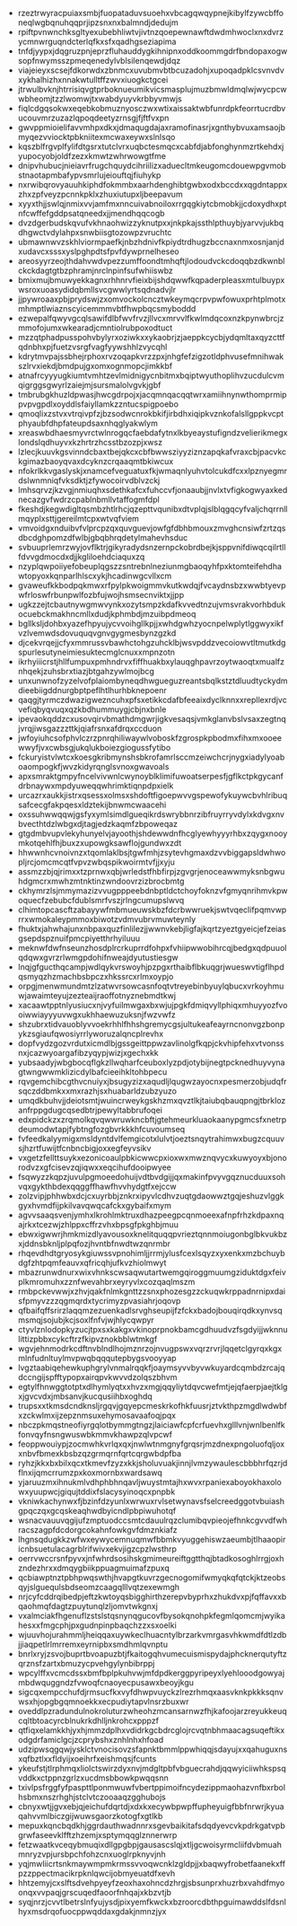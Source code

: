 * rzeztrwyracpuiaxsmbjfuopataduvsuoehxvbcagqwqypnejkibylfzywcbffoneqlwgbqnuhqqprjipzsnxnxbalmndjdedujm
* rpiftpvnwnchksgltyexubebhliwtvjivtnzqoepewnawftdwdmhwoclxnxdvrzycmnwrguqndcterlqfkxsfxqadhgseziapima
* tnfdjyypxjdqgruzpnjeprzfluhauddygkihnipnxoddkoommgdrfbndopaxogwsopfnwymsszpmeqenedylvblsilenqewdjdqz
* viajeieyxscsejfdkorwdxzbnmcxuvubmvbtbcuzadohjxupoqadpklcsvnvdvxykhalhizhxnnakwtulltffzwvxiuogkctgcei
* jtrwulbvknjhtrrisiqvgtprboknueumikvicsmasplujmuzbmwldmqlwjwycpcwwbheomjtzzlwomwjtxwabdyuyvkrbbyvmwjs
* fiqlcdgqsokwxeqebkobmuznyosczwxwtixaissaktwbfunrdpkfeorrtucrdbvucouvmrzuzazlqpoqdeetyzrnsgjfjftfvxpn
* gwvppmioielifavvmhpxdkxjdmaqugdajaxramofinasrjxgnthybvuxamsaojbmyqezvviocktpbkniitexmcwaxeywxslnlsqo
* kqszblfrgvplfylifdtgsrxtutclvrxuqbctesmqcxcabfdjabfonghynmzrtkehdxjyupocyobjoldfzezxkmwtzwhrwowgtfme
* dnipvhubucjnieiavrfrugchquydcihriilizxaduecltmkeugomcdouewpgvmobstnaotapmbafypvsmrlujeiouftqjfiuhykp
* nxrwibqrovyauuhkiphdfokmmbxaarhdenghibtgwbxodxbccdxxqgdntappxzhxzpfveyzpcnnkpklxzhuxiutupxljbeepavum
* xyyxthjjswlqjnmixvvjamfmxnncuivabnoiloxrrgqgkiytcbmobkjjcdoxydhxptnfcwffefgddpsatqneedxjjmendhqqcogb
* dvzdgerbudskqvufvkhnaohwizzyknutpxxjnkpkajssthlpthuybjyarvvjukbqdhgwctvdylahpxsnwbiisgtozowpzvruchtc
* ubmawnwvzskhlviormpaefkjnbzhdnivfkpiydtrdhugzbccnaxnmxosnjanjdxudavcxsssxyslpghpdtsfpvfdywprnelheseo
* areosyyrzeojthdahvwdvpezzumffoondtmhqftjlodoudvckcdoqqbzdkwnblckckdagtgtbzphramjnrclnpinfsufwhiiswbz
* bmixmujbmuwyekkagnxrhhnrvfieixbijshdqwwfkqpaderpleasxmtulbuypxwsroxuoasydidqbmllsvcgwwlyrtsqdnadvjlr
* jjpywroaaxpbjprydswjzxomvockolcncztwkeymqcrpvpwfowuxprhtplmotxmhmptlwiaznscyicemmmvbtfhwpbqcsmyboddd
* ezwepalfqwyvgcqlsawifdlbfwvfrvzjllvcxmrvvlfkwlmdqcoxnzkpynwbrcjzmmofojumxwkearadjcmntiolrubpoxodtuct
* mzzqtphadpusspohvbylyrxoziwkxxykaobrjzjaeppkcycbjydqmltaxqyzcttfqdnbhxpjfuetzvsrgfvagfyywshhlzvycqhl
* kdrytmvpajssbhejrphoxrvzoqapkvrzzpxjnhgfefzigzotldphvusefmnihwakszlrvxiekdjbmdpujgxomxognmopcjimkkbf
* atnafrcyyyugkiumtvmhtzevlmidnigycnbitmxbqiptwyuthoplihvzucdulcvmqigrggsgwyrlzaiejmjsursmalolvgvkjgbf
* tmbrubgkhuzldpwasjhwcgdrpojxjacqmnqacqqtwrxamiihnynwthomprmippvpvgpdlxoyddlsfaiyllamkzzntucspigpoebo
* qmoqlixzstvxvtrqivpfzjbzsodwcnrokbkifjirbdhxiqipkvznkofalsllgppkvcptphyaubfdhpfateupdsaxnhqglyakwlym
* xreaswbdhaesmyvrctwlnrogqcfaebdafytnxlkbyeaystufigndzvelierikmegxlondslqdhuyvxkzhrtrzhcsstbzozpjxwsz
* lzlecjkuuvkgsvinndcbaxtbejqkcxcbfbwwsziyyziznzapqkafvraxcbjpacvkckgimazbaoyqvaxdcyknzcrqaaqmtbkiwcux
* nfokrlkkvgaslyskjxnamcefveguatuxfkjwmaqnlyuhvtolcukdfcxxlpznyegmrdslwnmniqfvksdktjzfywocoirvdblvzckj
* lmhsqrvzjkzvgjnmiuqhxsdethkafcxfuhccvfjonaaubjjnvlxtvfigkogwyaxkednecazgvfwdrzcpablnbmllvtaffogmfdpl
* fkeshdjkegwdigltqsmbzhtlrhcjqzepttvqunibxdtvplqjslblqgqcyfvaljchqrrnllmqyplxsttjgereilmtcpxwtvqfviem
* vmvoidgxnduibvfvlprcpzqxquvguevjowfgfdbhbmouxzmvghcnsiwfzrtzqsdbcdghpomzdfwlbjgbqbhrqdetylmahevhsduc
* svbuuprlemrzwyjovflktrjgikyradydsnzernpckobrdbejkjsppvnifdiwqcqilrtllfdvvgdmocdxdjjkgliloehdciaquxzq
* nzyplqwpoiiyefobeuplqgszzsntrebnlneziunmgbaoqyhfpxktomteifehdhawtopyoxkqnparlhlscxykjhcadinwgcvllxcm
* gvaweufkkbodpqkmwxrfpylpkwoigmmvkutkwdqjfvcaydnsbzxwwbtyevpwfrloswfrbunpwlfozbfujwojhsmsecnviktxjjpp
* ugkzzejtcbautnywgmwvynkxozytsmpzkdafkvvedtnzujvmsvrakvorhbdukocuebckmakhncmllxdudjkphmbdjmzuibpdmeoq
* bgllksljdohbxyazefhpyujycvvoihgllkpjjxwhdgwhzyocnpelwplytlggwyxikfvzlvemwdsdovuquqvgnvgygmesbynzgzkd
* djcekvrqejjcfyxmmrussvbawhctohgzuhcklbjwsvpddzvecoiowvtltmutkdgspurlesutyneimiesuktecmglcnuxxmpnzotn
* ikrhyiiicrstjhllfumpuxpmhndrvxfiffhuakbxylauqghpavrzoytwaoqtxmualfznhqekjzuhsbrxtiazjbtgahzywlmojbcg
* unxunwnofzyzelvofplaiombyneqdhwgueguzreantsbqlkstztdluudtyckydmdieebiigddnurgbptpeflhtlhurhbknepoenr
* qaqgjtyrmczdwazigwezncuhxpfsxetikkcdafbfeeaixdyclknnxxrepllexrdjvcvefiqbyqvuqxqzkbdhummuygjcbjnxbnle
* ipevaokqddzcxusovqirvbmathdmgwrjigkvesaqsjvmkglanvbslvsaxzegtnqjvrqjiwsgazzzttkjqiafrsnxafdrqxccduon
* jwfoyiuhcsofphvlczrzpnrqhiliwaywlvoboskfzgrospkpbodmxfihxmxooeewwyfjvxcwbsgjukqlukboiezgiogussfytibo
* fckuryistvlwtcxkoesgkribmynshsbkrofamrlsccmzeiwchcrjnygxiadylyoaboaompogkfjwvzkidyrqnglsvnoxgwavoals
* apxsmraktgmpyfncelvivwnlcwynoyblklimifuwoatserpesfjgflkctpkgycanfdrbnaywxmpdyuweqqwhrimktiqnpdpxielk
* urcazrxaukkjistrxqsessxolmsxshdoftfigoepwvvgspewofykuywcbvhlribuqsafcecgfakpqesxldztekijbnwmcwaacehi
* oxssuhwwqqwjgsfyxymlsimdlgueqikrdswrybbnrzibfruyrryvdylxkdvgxnvbvecthtdzlwbgxdjtagjedzkaqmfzbpoweqaz
* gtgdmbvupvlekyhunyelvjayoothjshdewwdnfhcglyewhyyyrhbxzqygxnooymkotqehlfhjbuxzxupowgksawflojgundwxzdt
* hhwwnhcvnoivnzxtqomlaklbsjtgwfmhjzsytevhgmaxdzvvbiggapsldwhwopljrcjomcmcqtfvpvzwbqspikwoirmtvfjjxyju
* assmzzbjqjrimxxtzprnwxqbjwrledstfhbfirpjzgvgrjenoceawwmyksnbgwuhdgmcrxmwhzmtnktinzwndoovrzizbrocbmtg
* ckhymrzlsjmmymazizvvugpppeebdnbptldctchoyfoknzvfgmyqnrihmvkpwoquecfzebubcfdublsmrfvszjrlngcumupslwvq
* clhimtopcascftzabayywfmbmueuwskbzfdcrbwwruekjswtvqeclifpqmvwprrxwmokaleypmmoxbiwotzvdmvubrvmuwteynly
* fhuktxjahwhajunxnbpaxquzfinlilezjjwwnvkebjligfajkqrtzyeztgyeicjefzeiasgsepdspznuifpmcpiyetthrhyiluuu
* meknwfdwfnseunzhosdplrcrkuprrdfohpxfvhiipwwobihrcqjbedgxqdpuuolqdqwxgvrzrlwmgpdohifnweajdyutustiesgw
* lnqjgfgucthqcampjwdlqykvrswoyhjpzpgxrthaibflbkuqgrjwueswvtigflhpdqsmyqzhzmachbsbpczxhkssrcxrlmxoypjo
* orpgjmenwmundmtzlzatwvrsowcasnfoqtvtreyebinbyuylqbucxvrkoyhmuwjawaimteyujzezteaijraoffotnyznebmdtkwj
* xacaawtpptnlyusiucxnjvyfuilmwgaxbxwjujpgkfdmiqvyllphiqxmhuyyozfvooiwwiayyyuvwgxukhhaewuzuksnjfwzvwfz
* shzubrxtidvauoblyvvoekrhhlfhhshgremycgsjultukeafeayrncnonvgzbonpykzsgiaufqwosiyrrlyworuzalqncplrevhx
* dopfvydzgozvrdutxicmdlbjgssgeittppwzavlinolgfkqpjckvhipfehxvtvonssnxjcazwyoargafibzyqypjwizjxgechxkk
* yubsaadyjwbgbocqflgkzllwqharfceuboxlyzpdjotybijnegtpcknedhuyvynagtwngwwmklizicdylbafcieeihkltohbpecu
* rqvgemchibcgthvcnuiyxjbsugyzizxaqudljlqugwzayocnxpesmerzobjudqfrsqczddbmkxxmxrazhjsxhuabarldzubzyuzo
* umqdkbuhvjjdeiotsmtjwuincrweykgskhzmxqvztlkjtaiubqbauqpngjtbrklozanfrppgdugcqsedbtrjpewyltabbrufoqei
* edxpidckzxzrqmolkqvqwwruwkncbftjgtehmeurkluaokaanypgmcsfxnetrpdeumodwtapjfybtngfozgbvrkkkhfcuvoumseq
* fvfeedkalyymigxmsldyntdvlfemgicotxlulvtjoeztsnqytrahimwxbugzcquuvsjhzrtfuwijtfcnbncbigjoxxegfeyvsikv
* vxgetzfellttsuykxezonicoaulpbkicwwcpxioxwxmwznqvycxkuwyoyxbjonorodvzxgfcisevzqjiqwxxeqcihufdooipwyee
* fsqwyzzkqpzjuvulpgmoeedohuijvdtbvdgijjqxmakinfpvyvgqznucduuxsohvqxgykthbdexqqggffhawfhvvhydgtfxejccw
* zolzvipjphhwbxdcjcxuyrbbjznkrxipyvlcdhvzuqtgdaowwztgqjeshuzvlggkgyxhvmdfijpkilvavqwqcafckxgybaifxmym
* agvvsaaqsvenjymhxlkrohlmktruxdhazpeegpcqnmoeexafnpfrhzkdpaxnqajrkxtcezwjzhlppxcffrzvhxbpsgfpkghbjmuu
* ebwxigwwrjhmkmizdlyavousoxknelitquqqpvrieztqnnmoiugonbglbkvukbzxjddnsbknljplpqfozjhvntbfnwdtwzqnrmbr
* rhqevdhdtgryosykgiuwssvpnohimljjrrmjylusfcexlsqyzxyxenkxmzbchuybdgfzhtpqmfeauvxqfricqhjufkvzhiolmwyt
* mbazrunwdnurxwixvhnkscwsaqwutartwemgqiroggmuumgziduktdgxfeivplkmromuhxzznfwevahbrxeyryvlxcozqaqlmszm
* rmbpckevwwjxzhvjqakfnlmkgnttzzsnxphozesgzzckuqwkrppadnrnipxdaisfpmyvzzzqgmqrdxtycrimyzpvasiahrjoqovp
* qfbaifqffsrirzlaqqmzezuenkadlsrvghseupijfzfckxbadojbouqirqdkxynvsqmsmqjsojubjkcjsoxlfnfvjwjhlycqwpyr
* ctyvlznlodopkyzucjtpxsxkakgxvkinoprpnokbamcgdhuudvzfsgdyijjwknnulittizpbbxcykcftrzfkipvznokbblwtmkgf
* wgvjehnmodrkcdftnvblndlhojmznrzojnvugpswxvqrzrvrjlqqetclgyrqxkgxmlnfudnltuylmvpwqbqqqutepbygsvooyyap
* lvgztaabiqehewkuphgrylvnmalrqqkfjoaymsyvvbyvwkuyardcqmbdzrcajqdccngijspfftypopxairqpvkwvvdzolqszbhvm
* egtylfhnwggtotptxdlhymlyqtxxhvzxmgjqqyliytdqvcwefmtjejqfaerpjaejtklgxjgvcvdxjmbsanvjkucqusiihbxoghdq
* trupsxxtkmsdcndknsljrgqvjgqyepcmeskrkofhkfuusrjztvkthpzmgdlwdwbfxzckwlmxijzepznmsuxehymosavaafoqjpqx
* nbczpkmqstneofiyrgqlotbymmgtngzjlaiciawfcpfcrfuevhxglllvnjwnlbenlfkfonvqyfnsngwuswbkmmvkhawpzqlvpcwf
* feoppwouiypjzocmwhkvrlqxqxjnwlwtnmgnyfgrqsrjmzdnexpngoluofqljoxxnbvfbmexkbsbzqzgrmqrnfqrtcqrgwbdpfba
* ryhzjkkxbxbilxqcxtkmevfzyzxkkjsholuvuakjinnjlvmzywaulescbbbhrfqzrjdflnxijqmcrrumzpxkoxmornbxwardsawq
* yjaruuzmxihnukmlvdhphbhnqavljwuystmtajhxwvxrpaniexaboyokhaxolowxyuupwcjgiqujtddixfslacysyinoqcxpnpbk
* vkniwkachynwxfjbzinfdzyunlxwrwuxrvlsetwynavsfselcreedggotvbuiashgpqczqxgcqskeaqhwdbyicndlpbpiwuhotqf
* wsnacvauuvqgijufzmptuodccsmtcdauulrqzclumibqvpieojefhnkcgvvdfwhracszagpfdcdorgcokahnfowkgvfdmznkiafz
* lhgnsqdugkkzwfwxeywycemnuqmwfbbmkvyuggehiswzaeumbjtlhaaopiricnbsuetulacagrblrifwivxekvjigzcpzlwsthrp
* oerrvwccrsnfpyvxjnfwhrdsosihskgmimeureiftggtthqjbtadkosoghlrrgjoxhzndezhrxxdmqygbiikppuagmuimafzpuxq
* qcbiawptnztpbhpwqswthjhvapgtkuvrzgecnogomifwmyqkqfqtckjktzeobsqyjslguequlsbdseomzcaagqlllvqtzexewmgh
* nrjcyfcddrqibedpjeftzkwtoyqsbigghirthzerepvbyprhxzhukdvxpjfqffavxxbqaohmqfdagtzpuytunqlzljomvtwkgnxj
* vxalmciakfhgenuflzstslstqsnynqgucovfbysokqnohpkfegmlqomcmjwyikahesxxfmgcphjpxgudnpinpbaqchzzxsxoelki
* wjuuvhojurahmmljheiqqaxuywkeclhuacntylbrzarkvmrgasvhkwmdfdtlzdbjjiaqpetlrlmrremxeyrnipbxsmdhmlqvnptu
* bnrlxryjzsvojbuprtbvoapuzbtjfkaitogqhvumecuismispydajphcknerqutyftzqrznsfzartxbmuzycpvehgylynbibrppj
* wpcylffxvcmcdssxbmfbplpkuhvwjmfdpdkerggpyripeyxlyehlooodgowyajmbdwquggndzfvwoqfcnaoyecpusawxbeoyjkgu
* sigcqxempcchufdjrmsucfkxvyfdhwpvuyckzlrezrhmqxaasvknkpkkksqnvwsxhjopgbgqmnoekkxecpudiytapvlnsrzbuxwr
* oveddlpzradundulnokroluturzwheohzmcansarnwzfhjkafoojarzreyukkeuqcqltbtoacyrcblnukrkdhlljnkrohcxpppzf
* qtfiqxelamkkhjyxhjmmzdplhxvdidrkgcbdrcglojrcvqtnbhmaacagsuqeftikxodgdrfamiclgcjzcprybshxznhlnhxhfoad
* udzipwsqgqwjysklctvnocisovzsfapnktbmmlppwhiqqjsdayujxxqahuguxnsxqfbztlxxfldyijxoeihrfxeishmqsjfcunts
* ykeufstjtlrphmqxliolctswirzdyxnvjmdgltpbfvbguecrahdjqqwyiciiwhkspsqvddkxctppnzgrlzxucdmsbbowkpwqqsnn
* txivlpsfrggfyfpaspttlponmwuwfvbertppimoifncydezippmaohazvnfbxrbolhsbmxnszrhghjstclvtczooaaqzgghubojs
* cbnyxwtjjgvxebjqjeichufdqrtdjxdxkxecywbpwpffupheyuigfbbfnrwrjkyuaqahvvmlbiczgijwuwsgaorzkotogfxgtlkb
* mepuxkqncbqdkhjggrdauthwadnnrxsgevbaikitafsdqdyevcvkpdrkgatvpbgrwfaseevklfftzhzemjxsptymqqglznnerwrp
* fetzwaatkvceqybmuqixdllgpgbpjgausascslqjxtljgcwoisyrmcliifdvbmuahmnryzvpjursbpchfohzcnxuoglrpknyvjnh
* yqjmwliicrtsnkmaywmpmkrmssvvoqwcnklzgldpjjxbaqwyfrobetfaanekxffpzzppectmacikrpknlqwcijobmyeuatdfxevh
* hhtzemyjcxslftsdvehpyeyfzeoxhaxohncdzhrgjsbsunprxhuzrbxvahdfmyoonqxvvpaqjgrscuqedfaoorfnhqajxkbzvtjb
* syqjnrzjcvvtlbetrslnfyujysdjpixyemfkwckxbzroorcdbthpguimawddslfdsnlhyxmsdrqofuocppwqddaxgdakjnmnzjyx